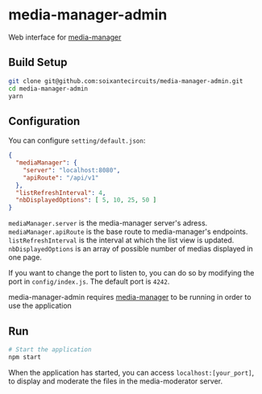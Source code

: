 # media-manager-admin

Web interface for [media-manager](https://github.com/soixantecircuits/media-manager)

## Build Setup

``` bash
git clone git@github.com:soixantecircuits/media-manager-admin.git
cd media-manager-admin
yarn
```

## Configuration

You can configure `setting/default.json`:
```json
{
  "mediaManager": {
    "server": "localhost:8080",
    "apiRoute": "/api/v1"
  },
  "listRefreshInterval": 4,
  "nbDisplayedOptions": [ 5, 10, 25, 50 ]
}
```

`mediaManager.server` is the media-manager server's adress.
`mediaManager.apiRoute` is the base route to media-manager's endpoints.
`listRefreshInterval` is the interval at which the list view is updated.
`nbDisplayedOptions` is an array of possible number of medias displayed in one page.

If you want to change the port to listen to, you can do so by modifying the port in `config/index.js`. The default port is `4242`.

media-manager-admin requires [media-manager](https://github.com/soixantecircuits/media-manager) to be running in order to use the application

## Run

```bash
# Start the application
npm start
```

When the application has started, you can access `localhost:[your_port]`, to display and moderate the files in the media-moderator server.